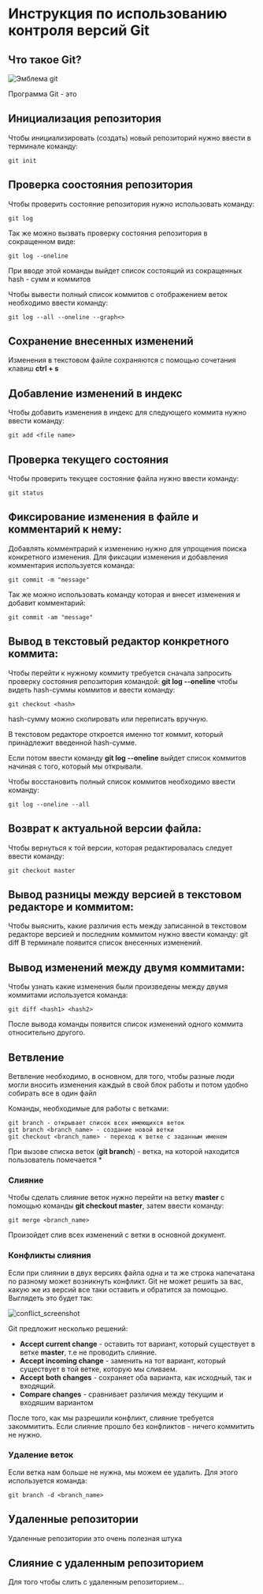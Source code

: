 # **Инструкция по использованию контроля версий Git**

## Что такое Git?

![Эмблема git](150171675-45d9b808-e847-457c-8b8c-e5b24a324d85.png)

Программа Git - это

## Инициализация репозитория
Чтобы инициализировать (создать) новый репозиторий нужно ввести в терминале команду:

    git init

## Проверка соостояния репозитория

Чтобы проверить состояние репозитория нужно использовать команду:

    git log

Так же можно вызвать проверку состояния репозитория в сокращенном виде:

    git log --oneline

При вводе этой команды выйдет список состоящий из сокращенных hash - сумм и коммитов

Чтобы вывести полный список коммитов с отображением веток необходимо ввести команду:

    git log --all --oneline --graph<>

## Сохранение внесенных изменений

Изменения в текстовом файле сохраняются с помощью сочетания клавиш **ctrl + s**

## Добавление изменений в индекс

Чтобы добавить изменения в индекс для следующего коммита нужно ввести команду:

    git add <file name>
    
## Проверка текущего состояния

Чтобы проверить текущее состояние файла нужно ввести команду:

    git status
## Фиксирование изменения в файле и комментарий к нему:
Добавлять комментрарий к изменению нужно для упрощения поиска конкретного изменения. Для фиксации изменения и добавления комментария используется команда:

    git commit -m "message"    
Так же можно использовать команду которая и внесет изменения и добавит комментарий:

    git commit -am "message"

## Вывод в текстовый редактор конкретного коммита:

Чтобы перейти к нужному коммиту требуется сначала запросить проверку состояния репозитория командой: **git log --oneline** чтобы видеть hash-суммы коммитов и ввести команду: 

    git checkout <hash>

hash-сумму можно скопировать или переписать вручную.

В текстовом редакторе откроется именно тот коммит, который принадлежит введенной hash-сумме.

Если потом ввести команду **git log --oneline** выйдет список коммитов начиная с того, который мы открывали.

Чтобы восстановить полный список коммитов необходимо ввести команду:

    git log --oneline --all


## Возврат к актуальной версии файла:

Чтобы вернуться к той версии, которая редактировалась следует ввести команду:

    git checkout master
    
## Вывод разницы между версией в текстовом редакторе и коммитом:

Чтобы выяснить, какие различия есть между записанной в текстовом редакторе версией и последним коммитом нужно ввести команду:
    git diff
В терминале появится список внесенных изменений. 

## Вывод изменений между двумя коммитами:
Чтобы узнать какие изменения были произведены между двумя коммитами используется команда:

    git diff <hash1> <hash2>

После вывода команды появится список изменений одного коммита относительно другого.    

## Ветвление 

Ветвление необходимо, в основном, для того, чтобы разные люди могли вносить изменения каждый в свой блок работы и потом удобно собирать все в один файл

Команды, необходимые для работы с ветками:

    git branch - открывает список всех имеющихся веток
    git branch <branch_name> - создание новой ветки
    git checkout <branch_name> - переход к ветке с заданным именем

При вызове списка веток (**git branch**) - ветка, на которой находится пользователь помечается *


### Слияние

Чтобы сделать слияние веток нужно перейти на ветку **master** с помощью команды **git checkout master**, затем ввести команду:

    git merge <branch_name>
Произойдет слив всех изменений с ветки в основной документ.


### Конфликты слияния

Если при слиянии в двух версиях файла одна и та же строка напечатана по разному может возникнуть конфликт. Git не может решить за вас, какую же из версий все таки оставить и обратится за помощью. Выглядеть это будет так:

![conflict_screenshot](git_merge_conflict.jpg)

Git предложит несколько решений:

* **Accept current change** - оставить тот вариант, который существует в ветке **master**, т.е не проводить слияние.
* **Accept incoming change** - заменить на тот вариант, который существует в той ветке, которую мы сливаем.
* **Accept both changes** - сохраняет оба варианта, как исходный, так и входящий.
* **Compare changes** - сравнивает различия между текущим и входяшим вариантом

После того, как мы разрешили конфликт, слияние требуется закоммитить. Если слияние прошло без конфликтов - ничего коммитить не нужно.

### **Удаление веток**

Если ветка нам больше не нужна, мы можем ее удалить. Для этого используется команда:

    git branch -d <branch_name>

## Удаленные репозитории

Удаленные репозитории это очень полезная штука 

## Слияние с удаленным репозиторием

Для того чтобы слить с удаленным репозиторием...
